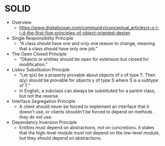 # SOLID

- Overview
	- https://www.digitalocean.com/community/conceptual_articles/s-o-l-i-d-the-first-five-principles-of-object-oriented-design
- Single Responsibility Principle
	- "A class should have one and only one reason to change, meaning that a class should have only one job."
- The Open Closed Principle
	- "Objects or entities should be open for extension but closed for modification."
- Liskov Substitution Principle
	- "Let q(x) be a property provable about objects of x of type T. Then q(y) should be provable for objects y of type S where S is a subtype of T."
	- In English, a subclass can always be substituted for a parent class, but not the reverse.
- Interface Segregation Principle
	- A client should never be forced to implement an interface that it doesn’t use, or clients shouldn’t be forced to depend on methods they do not use.
- Dependency Inversion Principle
	- Entities must depend on abstractions, not on concretions. It states that the high-level module must not depend on the low-level module, but they should depend on abstractions.
